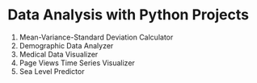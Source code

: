 # Data Analysis with Python Projects

<ol>
  <li>Mean-Variance-Standard Deviation Calculator</li>
  <li>Demographic Data Analyzer</li>
  <li>Medical Data Visualizer</li>
  <li>Page Views Time Series Visualizer</li>
  <li>Sea Level Predictor</li>
</ol>

